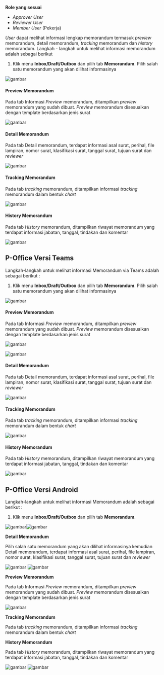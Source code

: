 **Role yang sesuai**

- *Approver User*
- *Reviewer User*
- *Member User* (Pekerja)

_User_ dapat melihat informasi lengkap memorandum termasuk *preview* memorandum, detail memorandum, *tracking* memorandum dan *history* memorandum. Langkah - langkah untuk melihat informasi memorandum adalah sebagai berikut

1. Klik menu **Inbox/Draft/Outbox** dan pilih tab **Memorandum**. Pilih salah satu memorandum yang akan dilihat informasinya

![gambar](Memorandum/MM_Web/MM-30.png)

#### Preview Memorandum

Pada tab Informasi *Preview* memorandum, ditampilkan *preview* memorandum yang sudah dibuat. *Preview* memorandum disesuaikan dengan template berdasarkan jenis surat

![gambar](Memorandum/MM_Web/MM-31.png)

#### Detail Memorandum

Pada tab Detail memorandum, terdapat informasi asal surat, perihal, file lampiran, nomor surat, klasifikasi surat, tanggal surat, tujuan surat dan *reviewer*

![gambar](Memorandum/MM_Web/MM-33.png)

#### Tracking Memorandum

Pada tab *tracking* memorandum, ditampilkan informasi *tracking* memorandum dalam bentuk *chart*

![gambar](Memorandum/MM_Web/MM-34.png)

#### History Memorandum

Pada tab *History* memorandum, ditampilkan riwayat memorandum yang terdapat informasi jabatan, tanggal, tindakan dan komentar

![gambar](Memorandum/MM_Web/MM-35.png)

## **P-Office Versi Teams**

Langkah-langkah untuk melihat informasi Memorandum via Teams adalah sebagai berikut :

1. Klik menu **Inbox/Draft/Outbox** dan pilih tab **Memorandum**. Pilih salah satu memorandum yang akan dilihat informasinya

![gambar](Memorandum/MM_Teams/MM30.png)

#### Preview Memorandum

Pada tab Informasi *Preview* memorandum, ditampilkan *preview* memorandum yang sudah dibuat. *Preview* memorandum disesuaikan dengan template berdasarkan jenis surat

![gambar](Memorandum/MM_Teams/MM31.png)

![gambar](Memorandum/MM_Teams/MM32.png)

#### Detail Memorandum

Pada tab Detail memorandum, terdapat informasi asal surat, perihal, file lampiran, nomor surat, klasifikasi surat, tanggal surat, tujuan surat dan *reviewer*

![gambar](Memorandum/MM_Teams/MM33.png)

#### Tracking Memorandum

Pada tab *tracking* memorandum, ditampilkan informasi *tracking* memorandum dalam bentuk *chart*

![gambar](Memorandum/MM_Teams/MM34.png)

#### History Memorandum

Pada tab *History* memorandum, ditampilkan riwayat memorandum yang terdapat informasi jabatan, tanggal, tindakan dan komentar

![gambar](Memorandum/MM_Teams/MM35.png)



## **P-Office Versi Android**

Langkah-langkah untuk melihat informasi Memorandum adalah sebagai berikut :

1. Klik menu **Inbox/Draft/Outbox** dan pilih tab **Memorandum**.

![gambar](Memorandum/MM_Android/Infomemo/A01.jpg)![gambar](Memorandum/MM_Android/Infomemo/A02.jpg) 

**Detail Memorandum**

Pilih salah satu memorandum yang akan dilihat informasinya kemudian  Detail memorandum, terdapat informasi asal surat, perihal, file lampiran, nomor surat, klasifikasi surat, tanggal surat, tujuan surat dan _reviewer_

![gambar](Memorandum/MM_Android/Infomemo/D01.jpg) ![gambar](Memorandum/MM_Android/Infomemo/D02.jpg) 

**Preview Memorandum**

Pada tab Informasi _Preview_ memorandum, ditampilkan _preview_ memorandum yang sudah dibuat. _Preview_ memorandum disesuaikan dengan template berdasarkan jenis surat

![gambar](Memorandum/MM_Android/Infomemo/P01.jpg) 

**Tracking Memorandum**

Pada tab _tracking_ memorandum, ditampilkan informasi _tracking_ memorandum dalam bentuk _chart_

**History Memorandum**

Pada tab _History_ memorandum, ditampilkan riwayat memorandum yang terdapat informasi jabatan, tanggal, tindakan dan komentar

![gambar](Memorandum/MM_Android/Infomemo/H01.jpg) ![gambar](Memorandum/MM_Android/Infomemo/H02.jpg) 